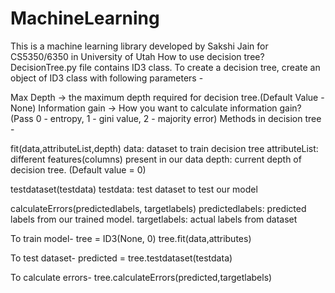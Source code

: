 # MachineLearning
This is a machine learning library developed by Sakshi Jain for
CS5350/6350 in University of Utah
How to use decision tree?
DecisionTree.py file contains ID3 class. To create a decision tree, create an object of ID3 class with following parameters -

Max Depth -> the maximum depth required for decision tree.(Default Value - None)
Information gain -> How you want to calculate information gain? (Pass 0 - entropy, 1 - gini value, 2 - majority error)
Methods in decision tree -

fit(data,attributeList,depth) data: dataset to train decision tree attributeList: different features(columns) present in our data depth: current depth of decision tree. (Default value = 0)

testdataset(testdata) testdata: test dataset to test our model

calculateErrors(predictedlabels, targetlabels) predictedlabels: predicted labels from our trained model. targetlabels: actual labels from dataset

To train model-
tree = ID3(None, 0)
tree.fit(data,attributes)

To test dataset-
predicted = tree.testdataset(testdata)

To calculate errors-
tree.calculateErrors(predicted,targetlabels)
